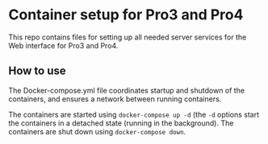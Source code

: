 # Container setup for Pro3 and Pro4

This repo contains files for setting up all needed server services for the Web interface for Pro3 and Pro4.

## How to use

The Docker-compose.yml file coordinates startup and shutdown of the containers, and ensures a network between running containers.

The containers are started using `docker-compose up -d` (the `-d` options start the containers in a detached state (running in the background).
The containers are shut down using `docker-compose down`. 
